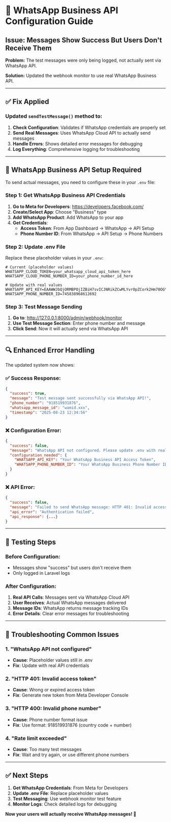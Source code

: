 # 🔧 WhatsApp Business API Configuration Guide

## Issue: Messages Show Success But Users Don't Receive Them

**Problem:** The test messages were only being logged, not actually sent via WhatsApp API.

**Solution:** Updated the webhook monitor to use real WhatsApp Business API.

---

## ✅ Fix Applied

### Updated `sendTestMessage()` method to:
1. **Check Configuration**: Validates if WhatsApp credentials are properly set
2. **Send Real Messages**: Uses WhatsApp Cloud API to actually send messages
3. **Handle Errors**: Shows detailed error messages for debugging
4. **Log Everything**: Comprehensive logging for troubleshooting

---

## 🔑 WhatsApp Business API Setup Required

To send actual messages, you need to configure these in your `.env` file:

### Step 1: Get WhatsApp Business API Credentials

1. **Go to Meta for Developers**: https://developers.facebook.com/
2. **Create/Select App**: Choose "Business" type
3. **Add WhatsApp Product**: Add WhatsApp to your app
4. **Get Credentials**:
   - **Access Token**: From App Dashboard → WhatsApp → API Setup
   - **Phone Number ID**: From WhatsApp → API Setup → Phone Numbers

### Step 2: Update .env File

Replace these placeholder values in your `.env`:

```env
# Current (placeholder values)
WHATSAPP_CLOUD_TOKEN=your_whatsapp_cloud_api_token_here
WHATSAPP_CLOUD_PHONE_NUMBER_ID=your_phone_number_id_here

# Update with real values
WHATSAPP_API_KEY=EAAWWJbQjORMBPOjIZBiH7svICJNRikZCwMLYvrOpZCork2Hm70OGY2fO18pMQ3xH3ZCwiYuugcHT9gOTF52fzIoNFRVd7o9DYB9P3oWiUfbEdE1eZBtDXcZB915Ru9jdprXYiis3Mep6xcRA9xDAQymp1v4DoIweDnRPTfHYtIaKUPahk2pH38nkgdCA4kdtvv
WHATSAPP_PHONE_NUMBER_ID=745838968612692
```

### Step 3: Test Message Sending

1. **Go to**: http://127.0.0.1:8000/admin/webhook/monitor
2. **Use Test Message Section**: Enter phone number and message
3. **Click Send**: Now it will actually send via WhatsApp API

---

## 🔍 Enhanced Error Handling

The updated system now shows:

### ✅ **Success Response**:
```json
{
  "success": true,
  "message": "Test message sent successfully via WhatsApp API!",
  "phone_number": "918519931876",
  "whatsapp_message_id": "wamid.xxx",
  "timestamp": "2025-08-23 12:34:56"
}
```

### ❌ **Configuration Error**:
```json
{
  "success": false,
  "message": "WhatsApp API not configured. Please update .env with real WhatsApp credentials.",
  "configuration_needed": {
    "WHATSAPP_API_KEY": "Your WhatsApp Business API Access Token",
    "WHATSAPP_PHONE_NUMBER_ID": "Your WhatsApp Business Phone Number ID"
  }
}
```

### ❌ **API Error**:
```json
{
  "success": false,
  "message": "Failed to send WhatsApp message: HTTP 401: Invalid access token",
  "api_error": "Authentication failed",
  "api_response": {...}
}
```

---

## 📱 Testing Steps

### Before Configuration:
- Messages show "success" but users don't receive them
- Only logged in Laravel logs

### After Configuration:
1. **Real API Calls**: Messages sent via WhatsApp Cloud API
2. **User Receives**: Actual WhatsApp messages delivered
3. **Message IDs**: WhatsApp returns message tracking IDs
4. **Error Details**: Clear error messages for troubleshooting

---

## 🚨 Troubleshooting Common Issues

### 1. "WhatsApp API not configured"
- **Cause**: Placeholder values still in .env
- **Fix**: Update with real API credentials

### 2. "HTTP 401: Invalid access token"
- **Cause**: Wrong or expired access token
- **Fix**: Generate new token from Meta Developer Console

### 3. "HTTP 400: Invalid phone number"
- **Cause**: Phone number format issue
- **Fix**: Use format: 918519931876 (country code + number)

### 4. "Rate limit exceeded"
- **Cause**: Too many test messages
- **Fix**: Wait and try again, or use different phone numbers

---

## ✅ Next Steps

1. **Get WhatsApp Credentials**: From Meta for Developers
2. **Update .env File**: Replace placeholder values
3. **Test Messaging**: Use webhook monitor test feature
4. **Monitor Logs**: Check detailed logs for debugging

**Now your users will actually receive WhatsApp messages! 🚀**

